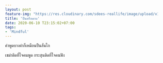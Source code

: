 ```yaml
---
layout: post
feature-img: "https://res.cloudinary.com/sdees-reallife/image/upload/v1555658919/sample_feature_img.png"
title: 'ปืนหรือดาบ'
date: 2020-06-10 T23:15:02+07:00
tags:
- 'Mindful'
---
```

คำพูดบางคำก็เหมือนปืนลั่นไก

<i class="fa fa-child" style="color:plum"></i>

เขม่าติดที่ใจคนพูด กระสุนติดที่ใจคนฟัง
